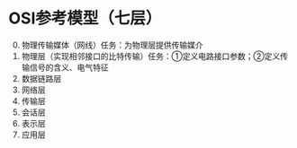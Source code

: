 


# OSI参考模型（七层）
0. 物理传输媒体（网线）任务：为物理层提供传输媒介
1. 物理层（实现相邻接口的比特传输）任务：①定义电路接口参数；②定义传输信号的含义、电气特征
2. 数据链路层
3. 网络层
4. 传输层
5. 会话层
6. 表示层
7. 应用层



<!--stackedit_data:
eyJoaXN0b3J5IjpbNDYzOTMxMjMsMjA0MDI5NzYyMl19
-->